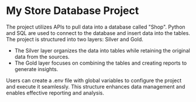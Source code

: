 # My Store Database Project
The project utilizes APIs to pull data into a database called "Shop". 
Python and SQL are used to connect to the database and insert data into the tables.
The project is structured into two layers: Silver and Gold.

- The Silver layer organizes the data into tables while retaining the original data from the sources.
- The Gold layer focuses on combining the tables and creating reports to generate insights.

Users can create a .env file with global variables to configure the project and execute it seamlessly. 
This structure enhances data management and enables effective reporting and analysis.

